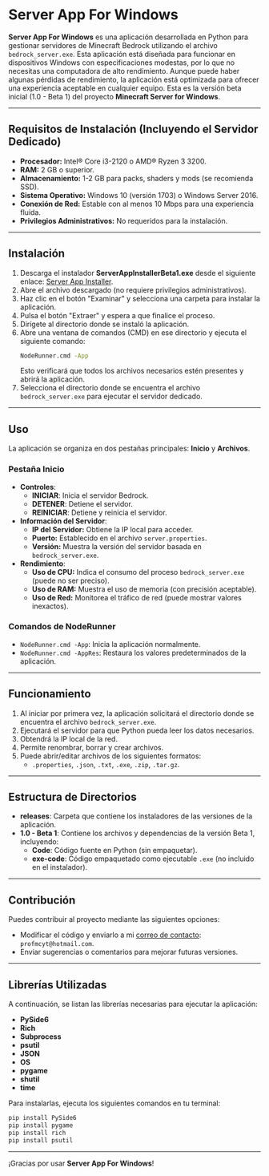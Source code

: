 # Server App For Windows

**Server App For Windows** es una aplicación desarrollada en Python para gestionar servidores de Minecraft Bedrock utilizando el archivo `bedrock_server.exe`. Esta aplicación está diseñada para funcionar en dispositivos Windows con especificaciones modestas, por lo que no necesitas una computadora de alto rendimiento. Aunque puede haber algunas pérdidas de rendimiento, la aplicación está optimizada para ofrecer una experiencia aceptable en cualquier equipo. Esta es la versión beta inicial (1.0 - Beta 1) del proyecto **Minecraft Server for Windows**.

---

## Requisitos de Instalación (Incluyendo el Servidor Dedicado)

- **Procesador:** Intel® Core i3-2120 o AMD® Ryzen 3 3200.
- **RAM:** 2 GB o superior.
- **Almacenamiento:** 1-2 GB para packs, shaders y mods (se recomienda SSD).
- **Sistema Operativo:** Windows 10 (versión 1703) o Windows Server 2016.
- **Conexión de Red:** Estable con al menos 10 Mbps para una experiencia fluida.
- **Privilegios Administrativos:** No requeridos para la instalación.

---

## Instalación

1. Descarga el instalador **ServerAppInstallerBeta1.exe** desde el siguiente enlace: [Server App Installer](https://drive.google.com/file/d/1qc438yzKh3Ga4CFQ-5vlJmJyyhvAzFi8/view?usp=sharing).
2. Abre el archivo descargado (no requiere privilegios administrativos).
3. Haz clic en el botón "Examinar" y selecciona una carpeta para instalar la aplicación.
4. Pulsa el botón "Extraer" y espera a que finalice el proceso.
5. Dirígete al directorio donde se instaló la aplicación.
6. Abre una ventana de comandos (CMD) en ese directorio y ejecuta el siguiente comando:
   ```bash
   NodeRunner.cmd -App
   ```
   Esto verificará que todos los archivos necesarios estén presentes y abrirá la aplicación.
7. Selecciona el directorio donde se encuentra el archivo `bedrock_server.exe` para ejecutar el servidor dedicado.

---

## Uso

La aplicación se organiza en dos pestañas principales: **Inicio** y **Archivos**.

### Pestaña Inicio
- **Controles**:
  - **INICIAR**: Inicia el servidor Bedrock.
  - **DETENER**: Detiene el servidor.
  - **REINICIAR**: Detiene y reinicia el servidor.
- **Información del Servidor**:
  - **IP del Servidor:** Obtiene la IP local para acceder.
  - **Puerto:** Establecido en el archivo `server.properties`.
  - **Versión:** Muestra la versión del servidor basada en `bedrock_server.exe`.
- **Rendimiento**:
  - **Uso de CPU:** Indica el consumo del proceso `bedrock_server.exe` (puede no ser preciso).
  - **Uso de RAM:** Muestra el uso de memoria (con precisión aceptable).
  - **Uso de Red:** Monitorea el tráfico de red (puede mostrar valores inexactos).

### Comandos de NodeRunner
- `NodeRunner.cmd -App`: Inicia la aplicación normalmente.
- `NodeRunner.cmd -AppRes`: Restaura los valores predeterminados de la aplicación.

---

## Funcionamiento

1. Al iniciar por primera vez, la aplicación solicitará el directorio donde se encuentra el archivo `bedrock_server.exe`.
2. Ejecutará el servidor para que Python pueda leer los datos necesarios.
3. Obtendrá la IP local de la red.
4. Permite renombrar, borrar y crear archivos.
5. Puede abrir/editar archivos de los siguientes formatos:
   - `.properties`, `.json`, `.txt`, `.exe`, `.zip`, `.tar.gz`.

---

## Estructura de Directorios

- **releases**: Carpeta que contiene los instaladores de las versiones de la aplicación.
- **1.0 - Beta 1**: Contiene los archivos y dependencias de la versión Beta 1, incluyendo:
  - **Code**: Código fuente en Python (sin empaquetar).
  - **exe-code**: Código empaquetado como ejecutable `.exe` (no incluido en el instalador).

---

## Contribución

Puedes contribuir al proyecto mediante las siguientes opciones:
- Modificar el código y enviarlo a mi [correo de contacto](mailto:profmcyt@hotmail.com): `profmcyt@hotmail.com`.
- Enviar sugerencias o comentarios para mejorar futuras versiones.

---

## Librerías Utilizadas

A continuación, se listan las librerías necesarias para ejecutar la aplicación:

- **PySide6**  
- **Rich**  
- **Subprocess**  
- **psutil**  
- **JSON**  
- **OS**  
- **pygame**  
- **shutil**  
- **time**  

Para instalarlas, ejecuta los siguientes comandos en tu terminal:
```bash
pip install PySide6
pip install pygame
pip install rich
pip install psutil
```

---

¡Gracias por usar **Server App For Windows**!
